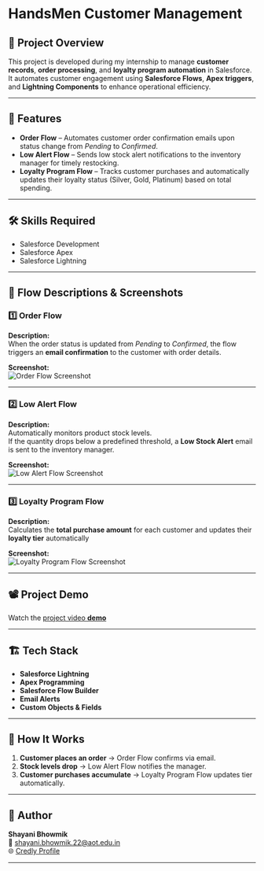 # HandsMen Customer Management

## 📌 Project Overview
This project is developed during my internship to manage **customer records**, **order processing**, and **loyalty program automation** in Salesforce.  
It automates customer engagement using **Salesforce Flows**, **Apex triggers**, and **Lightning Components** to enhance operational efficiency.

---

## 🎯 Features
- **Order Flow** – Automates customer order confirmation emails upon status change from *Pending* to *Confirmed*.
- **Low Alert Flow** – Sends low stock alert notifications to the inventory manager for timely restocking.
- **Loyalty Program Flow** – Tracks customer purchases and automatically updates their loyalty status (Silver, Gold, Platinum) based on total spending.

---

## 🛠 Skills Required
- Salesforce Development
- Salesforce Apex
- Salesforce Lightning

---

## 🔄 Flow Descriptions & Screenshots

### 1️⃣ Order Flow
**Description:**  
When the order status is updated from *Pending* to *Confirmed*, the flow triggers an **email confirmation** to the customer with order details.  

**Screenshot:**  
![Order Flow Screenshot](Screenshots/order_flow.png)

---

### 2️⃣ Low Alert Flow
**Description:**  
Automatically monitors product stock levels.  
If the quantity drops below a predefined threshold, a **Low Stock Alert** email is sent to the inventory manager.  

**Screenshot:**  
![Low Alert Flow Screenshot](Screenshots/Low_stock_alert_flow.png)

---

### 3️⃣ Loyalty Program Flow
**Description:**  
Calculates the **total purchase amount** for each customer and updates their **loyalty tier** automatically  
  

**Screenshot:**  
![Loyalty Program Flow Screenshot](Screenshots/loyalty_program_flow.png)

---

## 📽 Project Demo
Watch the [project video **demo**](https://drive.google.com/file/d/1PVdYNMpJAzahixwQ9I4pGVBAHphFKzng/view?usp=drive_link)

---

## 🏗 Tech Stack
- **Salesforce Lightning**
- **Apex Programming**
- **Salesforce Flow Builder**
- **Email Alerts**
- **Custom Objects & Fields**

---

## 📌 How It Works
1. **Customer places an order** → Order Flow confirms via email.  
2. **Stock levels drop** → Low Alert Flow notifies the manager.  
3. **Customer purchases accumulate** → Loyalty Program Flow updates tier automatically.

---

## 📄 Author
**Shayani Bhowmik**  
📧 [shayani.bhowmik.22@aot.edu.in](mailto:shayani.bhowmik.22@aot.edu.in)  
🌐 [Credly Profile](https://www.credly.com/users/shayani2003)

---

